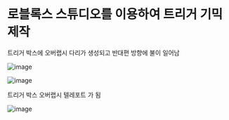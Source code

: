 # 로블록스 스튜디오를 이용하여 트리거 기믹 제작

트리거 박스에 오버랩시 다리가 생성되고 반대편 방향에 불이 일어남

![image](https://github.com/kdw1234/TIL/assets/57427834/69613073-ad9f-4fe0-a119-211687c5f75d)

![image](https://github.com/kdw1234/TIL/assets/57427834/8eba61c5-3ac0-4253-a770-7bd4949ff674)


트리거 박스 오버랩시 텔레포트 가 됨

![image](https://github.com/kdw1234/TIL/assets/57427834/9b0d1aa9-c382-4680-b850-b888beb76115)

